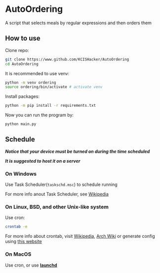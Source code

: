 # AutoOrdering
A script that selects meals by regular expressions and then orders them

## How to use

Clone repo:
```bash
git clone https://www.github.com/KCISHacker/AutoOrdering
cd AutoOrdering
```

It is recommended to use venv:

```bash
python -m venv ordering
source ordering/bin/activate # activate venv
```

Install packages:

```bash
python -m pip install -r requirements.txt
```

Now you can run the program by:
```bash
python main.py
```

## Schedule

***Notice that your device must be turned on during the time scheduled*** 

***It is suggested to host it on a server***

### On Windows
Use Task Scheduler(`taskschd.msc`) to schedule running

For more info anout Task Scheduler, see [Wikipedia](https://en.m.wikipedia.org/wiki/Windows_Task_Scheduler)

### On Linux, BSD, and other Unix-like system
Use cron:

```bash
crontab -e
```

For more info about crontab, visit [Wikipedia](https://en.wikipedia.org/wiki/Cron), [Arch Wiki](https://wiki.archlinux.org/title/Cron) or generate config using [this website](https://crontab.guru/)

### On MacOS
Use cron, or use [**launchd**](https://en.m.wikipedia.org/wiki/Launchd)